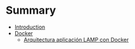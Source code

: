 # Summary

* [Introduction](README.md)
* [Docker](docker.md)
  * [Arquitectura aplicación LAMP con Docker](docker/arquitectura-aplicacion-lamp-con-docker.md)

